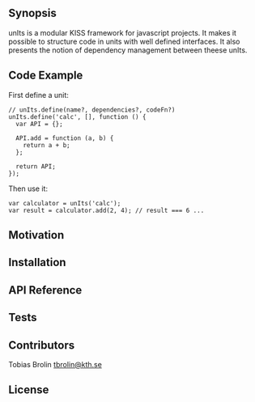 ## Synopsis

unIts is a modular KISS framework for javascript projects. It makes it possible to
structure code in units with well defined interfaces. It also presents the
notion of dependency management between theese unIts.

## Code Example

First define a unit:

    // unIts.define(name?, dependencies?, codeFn?)
    unIts.define('calc', [], function () {
      var API = {};

      API.add = function (a, b) {
        return a + b;
      };

      return API;
    });

Then use it:

    var calculator = unIts('calc');
    var result = calculator.add(2, 4); // result === 6 ...

## Motivation

## Installation

## API Reference

## Tests

## Contributors

Tobias Brolin tbrolin@kth.se

## License
